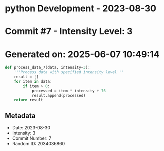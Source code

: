 ﻿# python Development - 2023-08-30
# Commit #7 - Intensity Level: 3
# Generated on: 2025-06-07 10:49:14
```python
def process_data_7(data, intensity=3):
    '''Process data with specified intensity level'''
    result = []
    for item in data:
        if item > 0:
            processed = item * intensity + 76
            result.append(processed)
    return result
```
## Metadata
- Date: 2023-08-30
- Intensity: 3
- Commit Number: 7
- Random ID: 2034036860
